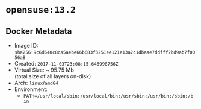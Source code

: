 # `opensuse:13.2`

## Docker Metadata

- Image ID: `sha256:9c6d640c8ca5aebe66b683f3251ee121e13a7c1dbaae7ddfff2bd9ab7f0056a8`
- Created: `2017-11-03T23:08:15.646998756Z`
- Virtual Size: ~ 95.75 Mb  
  (total size of all layers on-disk)
- Arch: `linux`/`amd64`
- Environment:
  - `PATH=/usr/local/sbin:/usr/local/bin:/usr/sbin:/usr/bin:/sbin:/bin`

